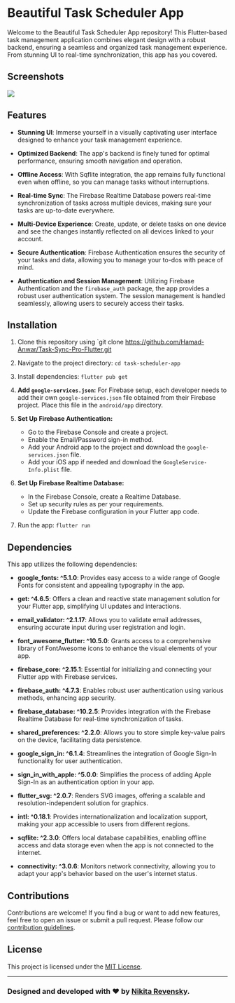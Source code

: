 # Beautiful Task Scheduler App

Welcome to the Beautiful Task Scheduler App repository! This Flutter-based task management application combines elegant design with a robust backend, ensuring a seamless and organized task management experience. From stunning UI to real-time synchronization, this app has you covered.

## Screenshots

<img src="demo.png">

## Features

- **Stunning UI**: Immerse yourself in a visually captivating user interface designed to enhance your task management experience.

- **Optimized Backend**: The app's backend is finely tuned for optimal performance, ensuring smooth navigation and operation.

- **Offline Access**: With Sqflite integration, the app remains fully functional even when offline, so you can manage tasks without interruptions.

- **Real-time Sync**: The Firebase Realtime Database powers real-time synchronization of tasks across multiple devices, making sure your tasks are up-to-date everywhere.

- **Multi-Device Experience**: Create, update, or delete tasks on one device and see the changes instantly reflected on all devices linked to your account.

- **Secure Authentication**: Firebase Authentication ensures the security of your tasks and data, allowing you to manage your to-dos with peace of mind.

- **Authentication and Session Management**: Utilizing Firebase Authentication and the `firebase_auth` package, the app provides a robust user authentication system. The session management is handled seamlessly, allowing users to securely access their tasks.

## Installation

1. Clone this repository using `git clone https://github.com/Hamad-Anwar/Task-Sync-Pro-Flutter.git
2. Navigate to the project directory: `cd task-scheduler-app`
3. Install dependencies: `flutter pub get`
4. **Add `google-services.json`:** For Firebase setup, each developer needs to add their own `google-services.json` file obtained from their Firebase project. Place this file in the `android/app` directory.

5. **Set Up Firebase Authentication:**
   - Go to the Firebase Console and create a project.
   - Enable the Email/Password sign-in method.
   - Add your Android app to the project and download the `google-services.json` file.
   - Add your iOS app if needed and download the `GoogleService-Info.plist` file.

6. **Set Up Firebase Realtime Database:**
   - In the Firebase Console, create a Realtime Database.
   - Set up security rules as per your requirements.
   - Update the Firebase configuration in your Flutter app code.

7. Run the app: `flutter run`

## Dependencies

This app utilizes the following dependencies:

- **google_fonts: ^5.1.0**: Provides easy access to a wide range of Google Fonts for consistent and appealing typography in the app.

- **get: ^4.6.5**: Offers a clean and reactive state management solution for your Flutter app, simplifying UI updates and interactions.

- **email_validator: ^2.1.17**: Allows you to validate email addresses, ensuring accurate input during user registration and login.

- **font_awesome_flutter: ^10.5.0**: Grants access to a comprehensive library of FontAwesome icons to enhance the visual elements of your app.

- **firebase_core: ^2.15.1**: Essential for initializing and connecting your Flutter app with Firebase services.

- **firebase_auth: ^4.7.3**: Enables robust user authentication using various methods, enhancing app security.

- **firebase_database: ^10.2.5**: Provides integration with the Firebase Realtime Database for real-time synchronization of tasks.

- **shared_preferences: ^2.2.0**: Allows you to store simple key-value pairs on the device, facilitating data persistence.

- **google_sign_in: ^6.1.4**: Streamlines the integration of Google Sign-In functionality for user authentication.

- **sign_in_with_apple: ^5.0.0**: Simplifies the process of adding Apple Sign-In as an authentication option in your app.

- **flutter_svg: ^2.0.7**: Renders SVG images, offering a scalable and resolution-independent solution for graphics.

- **intl: ^0.18.1**: Provides internationalization and localization support, making your app accessible to users from different regions.

- **sqflite: ^2.3.0**: Offers local database capabilities, enabling offline access and data storage even when the app is not connected to the internet.

- **connectivity: ^3.0.6**: Monitors network connectivity, allowing you to adapt your app's behavior based on the user's internet status.

## Contributions

Contributions are welcome! If you find a bug or want to add new features, feel free to open an issue or submit a pull request. Please follow our [contribution guidelines](/CONTRIBUTING.md).

## License

This project is licensed under the [MIT License](/LICENSE).

---

### Designed and developed with ❤️ by [Nikita Revensky](https://www.linkedin.com/in/nikita-revensky-b66a21168).
